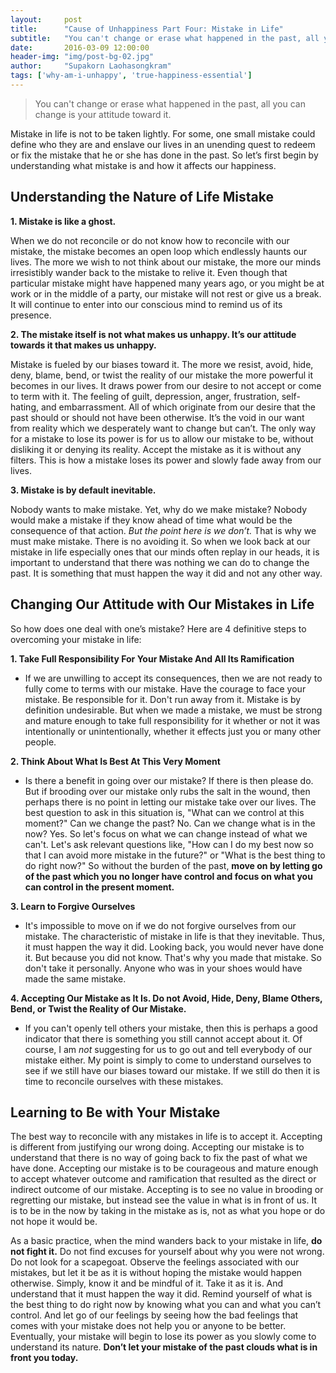 ```yaml
---
layout:     post
title:      "Cause of Unhappiness Part Four: Mistake in Life"
subtitle:   "You can't change or erase what happened in the past, all you can change is your attitude toward it."
date:       2016-03-09 12:00:00
header-img: "img/post-bg-02.jpg"
author:     "Supakorn Laohasongkram"
tags: ['why-am-i-unhappy', 'true-happiness-essential']
---
```


<blockquote>You can't change or erase what happened in the past, all you can change is your attitude toward it.</blockquote>
Mistake in life is not to be taken lightly. For some, one small mistake could define who they are and enslave our lives in an unending quest to redeem or fix the mistake that he or she has done in the past. So let’s first begin by understanding what mistake is and how it affects our happiness.
<h2>Understanding the Nature of Life Mistake</h2>
<strong>1. Mistake is like a ghost.</strong>

When we do not reconcile or do not know how to reconcile with our mistake, the mistake becomes an open loop which endlessly haunts our lives. The more we wish to not think about our mistake, the more our minds irresistibly wander back to the mistake to relive it. Even though that particular mistake might have happened many years ago, or you might be at work or in the middle of a party, our mistake will not rest or give us a break. It will continue to enter into our conscious mind to remind us of its presence.

<strong>2. The mistake itself is not what makes us unhappy. It’s our attitude towards it that makes us unhappy.</strong>

Mistake is fueled by our biases toward it. The more we resist, avoid, hide, deny, blame, bend, or twist the reality of our mistake the more powerful it becomes in our lives. It draws power from our desire to not accept or come to term with it. The feeling of guilt, depression, anger, frustration, self-hating, and embarrassment. All of which originate from our desire that the past should or should not have been otherwise. It’s the void in our want from reality which we desperately want to change but can’t. The only way for a mistake to lose its power is for us to allow our mistake to be, without disliking it or denying its reality. Accept the mistake as it is without any filters. This is how a mistake loses its power and slowly fade away from our lives.

<strong>3. Mistake is by default inevitable.</strong>

Nobody wants to make mistake. Yet, why do we make mistake? Nobody would make a mistake if they know ahead of time what would be the consequence of that action. <em>But the point here is we don’t.</em> That is why we must make mistake. There is no avoiding it. So when we look back at our mistake in life especially ones that our minds often replay in our heads, it is important to understand that there was nothing we can do to change the past. It is something that must happen the way it did and not any other way.
<h2>Changing Our Attitude with Our Mistakes in Life</h2>
So how does one deal with one’s mistake? Here are 4 definitive steps to overcoming your mistake in life:

<strong>1. Take Full Responsibility For Your Mistake And All Its Ramification</strong>
<ul>
	<li>If we are unwilling to accept its consequences, then we are not ready to fully come to terms with our mistake. Have the courage to face your mistake. Be responsible for it. Don't run away from it. Mistake is by definition undesirable. But when we made a mistake, we must be strong and mature enough to take full responsibility for it whether or not it was intentionally or unintentionally, whether it effects just you or many other people.</li>
</ul>
<strong>2. Think About What Is Best At This Very Moment</strong>
<ul>
	<li>Is there a benefit in going over our mistake? If there is then please do. But if brooding over our mistake only rubs the salt in the wound, then perhaps there is no point in letting our mistake take over our lives. The best question to ask in this situation is, "What can we control at this moment?" Can we change the past? No. Can we change what is in the now? Yes. So let's focus on what we can change instead of what we can't. Let's ask relevant questions like, "How can I do my best now so that I can avoid more mistake in the future?" or "What is the best thing to do right now?" So without the burden of the past, <strong>move on by letting go of the past which you no longer have control and focus on what you can control in the present moment.</strong></li>
</ul>
<strong>3. Learn to Forgive Ourselves</strong>
<ul>
	<li>It's impossible to move on if we do not forgive ourselves from our mistake. The characteristic of mistake in life is that they inevitable. Thus, it must happen the way it did. Looking back, you would never have done it. But because you did not know. That's why you made that mistake. So don't take it personally. Anyone who was in your shoes would have made the same mistake.</li>
</ul>
<strong>4. Accepting Our Mistake as It Is. Do not Avoid, Hide, Deny, Blame Others, Bend, or Twist the Reality of Our Mistake.</strong>
<ul>
	<li>If you can't openly tell others your mistake, then this is perhaps a good indicator that there is something you still cannot accept about it. Of course, I am <em>not</em> suggesting for us to go out and tell everybody of our mistake either. My point is simply to come to understand ourselves to see if we still have our biases toward our mistake. If we still do then it is time to reconcile ourselves with these mistakes.</li>
</ul>
<h2>Learning to Be with Your Mistake</h2>
The best way to reconcile with any mistakes in life is to accept it. Accepting is different from justifying our wrong doing. Accepting our mistake is to understand that there is no way of going back to fix the past of what we have done. Accepting our mistake is to be courageous and mature enough to accept whatever outcome and ramification that resulted as the direct or indirect outcome of our mistake. Accepting is to see no value in brooding or regretting our mistake, but instead see the value in what is in front of us. It is to be in the now by taking in the mistake as is, not as what you hope or do not hope it would be.

As a basic practice, when the mind wanders back to your mistake in life, <strong>do not fight it.</strong> Do not find excuses for yourself about why you were not wrong. Do not look for a scapegoat. Observe the feelings associated with our mistakes, but let it be as it is without hoping the mistake would happen otherwise. Simply, know it and be mindful of it. Take it as it is. And understand that it must happen the way it did. Remind yourself of what is the best thing to do right now by knowing what you can and what you can’t control. And let go of our feelings by seeing how the bad feelings that comes with your mistake does not help you or anyone to be better. Eventually, your mistake will begin to lose its power as you slowly come to understand its nature. <strong>Don’t let your mistake of the past clouds what is in front you today.</strong>

<!-- Worse, we even welcome it in our lives by letting the mistake take over us. This is similar to when you are sad and want to listen to a sad song just to make life sadder. We feel it is not enough for us to feel the pain of the mistake, so we begin rubbing the salt in the wound just so the pain can seep a little deeper.
 -->